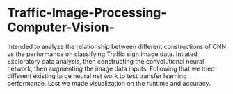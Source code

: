 # Traffic-Image-Processing-Computer-Vision-

Intended to analyze the relationship between different constructions of CNN vs the performance on classifying Traffic sign image data. Intiated Exploratory data analysis, then constructing the convolutional neural network, then augmenting the image data inputs. Following that we tried different existing large neural net work to test transfer learning performance. Last we made visualization on the runtime and accuracy.
